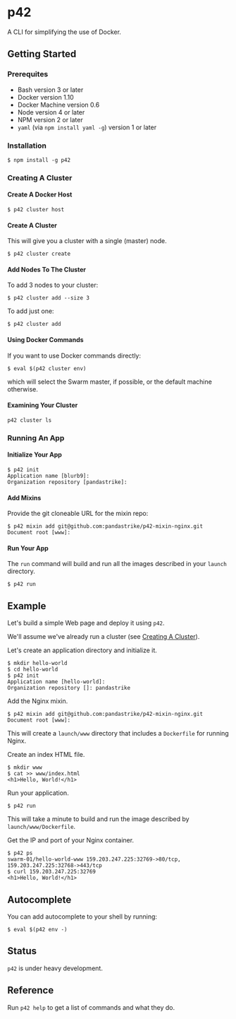 # p42

A CLI for simplifying the use of Docker.

## Getting Started

### Prerequites

- Bash version 3 or later
- Docker version 1.10
- Docker Machine version 0.6
- Node version 4 or later
- NPM version 2 or later
- `yaml` (via `npm install yaml -g`) version 1 or later

### Installation

```
$ npm install -g p42
```

### Creating A Cluster

#### Create A Docker Host

```
$ p42 cluster host
```

#### Create A Cluster

This will give you a cluster with a single (master) node.

```
$ p42 cluster create
```

#### Add Nodes To The Cluster

To add 3 nodes to your cluster:

```
$ p42 cluster add --size 3
```

To add just one:

```
$ p42 cluster add
```

#### Using Docker Commands

If you want to use Docker commands directly:

```
$ eval $(p42 cluster env)
```

which will select the Swarm master, if possible, or the default machine otherwise.

#### Examining Your Cluster

```
p42 cluster ls
```

### Running An App

#### Initialize Your App

```
$ p42 init
Application name [blurb9]:
Organization repository [pandastrike]:
```

#### Add Mixins

Provide the git cloneable URL for the mixin repo:

```
$ p42 mixin add git@github.com:pandastrike/p42-mixin-nginx.git
Document root [www]:
```

#### Run Your App

The `run` command will build and run all the images described in your `launch` directory.

```
$ p42 run
```

## Example

Let's build a simple Web page and deploy it using `p42`.

We'll assume we've already run a cluster (see [Creating A Cluster](#creating-a-cluster)).

Let's create an application directory and initialize it.

```
$ mkdir hello-world
$ cd hello-world
$ p42 init
Application name [hello-world]:
Organization repository []: pandastrike
```

Add the Nginx mixin.

```
$ p42 mixin add git@github.com:pandastrike/p42-mixin-nginx.git
Document root [www]:
```

This will create a `launch/www` directory that includes a `Dockerfile` for running Nginx.

Create an index HTML file.

```
$ mkdir www
$ cat >> www/index.html
<h1>Hello, World!</h1>
```

Run your application.

```
$ p42 run
```

This will take a minute to build and run the image described by `launch/www/Dockerfile`.

Get the IP and port of your Nginx container.

```
$ p42 ps
swarm-01/hello-world-www 159.203.247.225:32769->80/tcp, 159.203.247.225:32768->443/tcp
$ curl 159.203.247.225:32769
<h1>Hello, World!</h1>
```

## Autocomplete

You can add autocomplete to your shell by running:

```
$ eval $(p42 env -)
```

## Status

`p42` is under heavy development.

## Reference

Run `p42 help` to get a list of commands and what they do.
